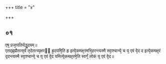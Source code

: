 +++
title = "४"

+++
## ०१
एष᳘ प्रजा᳘पतिर्यद्धृ᳘दयम्॥  
एतद्ब्र᳘ह्मैतत्स᳘र्वं त᳘देतत्त्र्य᳘क्षरᳫं हृ᳘दयमि᳘ति हृ इत्ये᳘कमक्ष᳘रमभि᳘हरन्त्यस्मै स्वा᳘श्चान्ये᳘ च य᳘ एवं वे᳘द द इत्ये᳘कमक्ष᳘रं द᳘दन्त्यस्मै स्वा᳘श्चान्ये᳘ च य᳘ एवं वे᳘द यमित्ये᳘कमक्ष᳘रमे᳘ति स्वर्गं᳘ लोकं य᳘ एवं वे᳘द॥  
